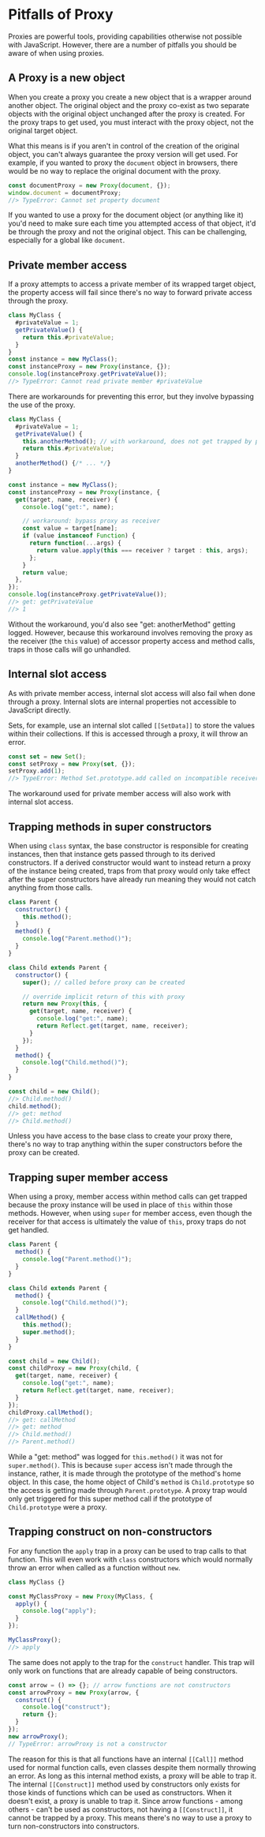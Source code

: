 # Pitfalls of Proxy

Proxies are powerful tools, providing capabilities otherwise not possible with JavaScript. However, there are a number of pitfalls you should be aware of when using proxies.

## A Proxy is a new object

When you create a proxy you create a new object that is a wrapper around another object.  The original object and the proxy co-exist as two separate objects with the original object unchanged after the proxy is created. For the proxy traps to get used, you must interact with the proxy object, not the original target object.

What this means is if you aren't in control of the creation of the original object, you can't always guarantee the proxy version will get used. For example, if you wanted to proxy the `document` object in browsers, there would be no way to replace the original document with the proxy.

```javascript
const documentProxy = new Proxy(document, {});
window.document = documentProxy;
//> TypeError: Cannot set property document
```

If you wanted to use a proxy for the document object (or anything like it) you'd need to make sure each time you attempted access of that object, it'd be through the proxy and not the original object. This can be challenging, especially for a global like `document`.

## Private member access

If a proxy attempts to access a private member of its wrapped target object, the property access will fail since there's no way to forward private access through the proxy.

```javascript
class MyClass {
  #privateValue = 1;
  getPrivateValue() {
    return this.#privateValue;
  }
}
const instance = new MyClass();
const instanceProxy = new Proxy(instance, {});
console.log(instanceProxy.getPrivateValue());
//> TypeError: Cannot read private member #privateValue
```

There are workarounds for preventing this error, but they involve bypassing the use of the proxy.

```javascript
class MyClass {
  #privateValue = 1;
  getPrivateValue() {
    this.anotherMethod(); // with workaround, does not get trapped by proxy
    return this.#privateValue;
  }
  anotherMethod() {/* ... */}
}

const instance = new MyClass();
const instanceProxy = new Proxy(instance, {
  get(target, name, receiver) {
    console.log("get:", name);

    // workaround: bypass proxy as receiver
    const value = target[name];
    if (value instanceof Function) {
      return function(...args) {
        return value.apply(this === receiver ? target : this, args);
      };
    }
    return value;
  },
});
console.log(instanceProxy.getPrivateValue());
//> get: getPrivateValue
//> 1
```

Without the workaround, you'd also see "get: anotherMethod" getting logged. However, because this workaround involves removing the proxy as the receiver (the `this` value) of accessor property access and method calls, traps in those calls will go unhandled.

## Internal slot access

As with private member access, internal slot access will also fail when done through a proxy. Internal slots are internal properties not accessible to JavaScript directly.

Sets, for example, use an internal slot called `[[SetData]]` to store the values within their collections.  If this is accessed through a proxy, it will throw an error.

```javascript
const set = new Set();
const setProxy = new Proxy(set, {});
setProxy.add(1);
//> TypeError: Method Set.prototype.add called on incompatible receiver
```

The workaround used for private member access will also work with internal slot access.

## Trapping methods in super constructors

When using `class` syntax, the base constructor is responsible for creating instances, then that instance gets passed through to its derived constructors.  If a derived constructor would want to instead return a proxy of the instance being created, traps from that proxy would only take effect after the super constructors have already run meaning they would not catch anything from those calls.

```javascript
class Parent {
  constructor() {
    this.method();
  }
  method() {
    console.log("Parent.method()");
  }
}

class Child extends Parent {
  constructor() { 
    super(); // called before proxy can be created

    // override implicit return of this with proxy
    return new Proxy(this, {
      get(target, name, receiver) {
        console.log("get:", name);
        return Reflect.get(target, name, receiver);
      }
    });
  }
  method() {
    console.log("Child.method()");
  }
}

const child = new Child();
//> Child.method()
child.method();
//> get: method
//> Child.method()
```

Unless you have access to the base class to create your proxy there, there's no way to trap anything within the super constructors before the proxy can be created.

## Trapping super member access

When using a proxy, member access within method calls can get trapped because the proxy instance will be used in place of `this` within those methods. However, when using `super` for member access, even though the receiver for that access is ultimately the value of `this`, proxy traps do not get handled.

```javascript
class Parent {
  method() {
    console.log("Parent.method()");
  }
}

class Child extends Parent {
  method() {
    console.log("Child.method()");
  }
  callMethod() {
    this.method();
    super.method();
  }
}

const child = new Child();
const childProxy = new Proxy(child, {
  get(target, name, receiver) {
    console.log("get:", name);
    return Reflect.get(target, name, receiver);
  }
});
childProxy.callMethod();
//> get: callMethod
//> get: method
//> Child.method()
//> Parent.method()
```

While a "get: method" was logged for `this.method()` it was not for `super.method()`. This is because `super` access isn't made through the instance, rather, it is made through the prototype of the method's home object.  In this case, the home object of Child's `method` is `Child.prototype` so the access is getting made through `Parent.prototype`. A proxy trap would only get triggered for this super method call if the prototype of `Child.prototype` were a proxy.

## Trapping construct on non-constructors

For any function the `apply` trap in a proxy can be used to trap calls to that function. This will even work with `class` constructors which would normally throw an error when called as a function without `new`.

```javascript
class MyClass {}

const MyClassProxy = new Proxy(MyClass, {
  apply() {
    console.log("apply");
  }
});

MyClassProxy();
//> apply
```

The same does not apply to the trap for the  `construct` handler. This trap will only work on functions that are already capable of being constructors.

```javascript
const arrow = () => {}; // arrow functions are not constructors
const arrowProxy = new Proxy(arrow, {
  construct() {
    console.log("construct");
    return {};
  }
});
new arrowProxy();
// TypeError: arrowProxy is not a constructor
```

The reason for this is that all functions have an internal `[[Call]]` method used for normal function calls, even classes despite them normally throwing an error.  As long as this internal method exists, a proxy will be able to trap it. The internal `[[Construct]]` method used by constructors only exists for those kinds of functions which can be used as constructors. When it doesn't exist, a proxy is unable to trap it. Since arrow functions - among others - can't be used as constructors, not having a `[[Construct]]`, it cannot be trapped by a proxy. This means there's no way to use a proxy to turn non-constructors into constructors.
